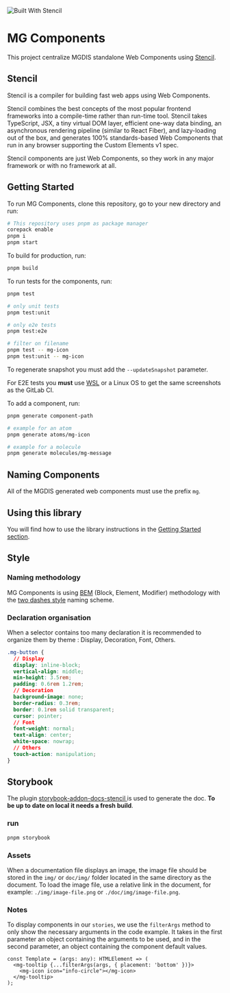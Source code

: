 ![Built With Stencil](https://img.shields.io/badge/-Built%20With%20Stencil-16161d.svg?logo=data%3Aimage%2Fsvg%2Bxml%3Bbase64%2CPD94bWwgdmVyc2lvbj0iMS4wIiBlbmNvZGluZz0idXRmLTgiPz4KPCEtLSBHZW5lcmF0b3I6IEFkb2JlIElsbHVzdHJhdG9yIDE5LjIuMSwgU1ZHIEV4cG9ydCBQbHVnLUluIC4gU1ZHIFZlcnNpb246IDYuMDAgQnVpbGQgMCkgIC0tPgo8c3ZnIHZlcnNpb249IjEuMSIgaWQ9IkxheWVyXzEiIHhtbG5zPSJodHRwOi8vd3d3LnczLm9yZy8yMDAwL3N2ZyIgeG1sbnM6eGxpbms9Imh0dHA6Ly93d3cudzMub3JnLzE5OTkveGxpbmsiIHg9IjBweCIgeT0iMHB4IgoJIHZpZXdCb3g9IjAgMCA1MTIgNTEyIiBzdHlsZT0iZW5hYmxlLWJhY2tncm91bmQ6bmV3IDAgMCA1MTIgNTEyOyIgeG1sOnNwYWNlPSJwcmVzZXJ2ZSI%2BCjxzdHlsZSB0eXBlPSJ0ZXh0L2NzcyI%2BCgkuc3Qwe2ZpbGw6I0ZGRkZGRjt9Cjwvc3R5bGU%2BCjxwYXRoIGNsYXNzPSJzdDAiIGQ9Ik00MjQuNywzNzMuOWMwLDM3LjYtNTUuMSw2OC42LTkyLjcsNjguNkgxODAuNGMtMzcuOSwwLTkyLjctMzAuNy05Mi43LTY4LjZ2LTMuNmgzMzYuOVYzNzMuOXoiLz4KPHBhdGggY2xhc3M9InN0MCIgZD0iTTQyNC43LDI5Mi4xSDE4MC40Yy0zNy42LDAtOTIuNy0zMS05Mi43LTY4LjZ2LTMuNkgzMzJjMzcuNiwwLDkyLjcsMzEsOTIuNyw2OC42VjI5Mi4xeiIvPgo8cGF0aCBjbGFzcz0ic3QwIiBkPSJNNDI0LjcsMTQxLjdIODcuN3YtMy42YzAtMzcuNiw1NC44LTY4LjYsOTIuNy02OC42SDMzMmMzNy45LDAsOTIuNywzMC43LDkyLjcsNjguNlYxNDEuN3oiLz4KPC9zdmc%2BCg%3D%3D&colorA=16161d&style=flat-square)

# MG Components

This project centralize MGDIS standalone Web Components using [Stencil](https://stenciljs.com/).

## Stencil

Stencil is a compiler for building fast web apps using Web Components.

Stencil combines the best concepts of the most popular frontend frameworks into a compile-time rather than run-time tool. Stencil takes TypeScript, JSX, a tiny virtual DOM layer, efficient one-way data binding, an asynchronous rendering pipeline (similar to React Fiber), and lazy-loading out of the box, and generates 100% standards-based Web Components that run in any browser supporting the Custom Elements v1 spec.

Stencil components are just Web Components, so they work in any major framework or with no framework at all.

## Getting Started

To run MG Components, clone this repository, go to your new directory and run:

```bash
# This repository uses pnpm as package manager
corepack enable
pnpm i
pnpm start
```

To build for production, run:

```bash
pnpm build
```

To run tests for the components, run:

```bash
pnpm test

# only unit tests
pnpm test:unit

# only e2e tests
pnpm test:e2e

# filter on filename
pnpm test -- mg-icon
pnpm test:unit -- mg-icon
```

<!-- Not working for now: To regenerate snapshot you must add the `-u` parameter. -->

To regenerate snapshot you must add the `--updateSnapshot` parameter.

For E2E tests you **must** use [WSL](https://docs.microsoft.com/fr-fr/windows/wsl/install) or a Linux OS to get the same screenshots as the GitLab CI.

To add a component, run:

```bash
pnpm generate component-path

# example for an atom
pnpm generate atoms/mg-icon

# example for a molecule
pnpm generate molecules/mg-message
```

## Naming Components

All of the MGDIS generated web components must use the prefix `mg`.

## Using this library

You will find how to use the library instructions in the [Getting Started section](src/stories/1-getting-started.stories.mdx).

## Style

### Naming methodology

MG Components is using [BEM](https://en.bem.info/) (Block, Element, Modifier) methodology with the [two dashes style](https://en.bem.info/methodology/naming-convention/#two-dashes-style) naming scheme.

### Declaration organisation

When a selector contains too many declaration it is recommended to organize them by theme : Display, Decoration, Font, Others.

```CSS
.mg-button {
  // Display
  display: inline-block;
  vertical-align: middle;
  min-height: 3.5rem;
  padding: 0.6rem 1.2rem;
  // Decoration
  background-image: none;
  border-radius: 0.3rem;
  border: 0.1rem solid transparent;
  cursor: pointer;
  // Font
  font-weight: normal;
  text-align: center;
  white-space: nowrap;
  // Others
  touch-action: manipulation;
}
```

## Storybook

The plugin [storybook-addon-docs-stencil
](https://github.com/pixtron/storybook-addon-docs-stencil) is used to generate the doc. **To be up to date on local it needs a fresh build**.

### run

```bash
pnpm storybook
```

### Assets

When a documentation file displays an image, the image file should be stored in the `img/` or `doc/img/` folder located in the same directory as the document. To load the image file, use a relative link in the document, for example: `./img/image-file.png` or `./doc/img/image-file.png`.

### Notes

To display components in our `stories`, we use the `filterArgs` method to only show the necessary arguments in the code example. It takes in the first parameter an object containing the arguments to be used, and in the second parameter, an object containing the component default values.

```JS
const Template = (args: any): HTMLElement => (
  <mg-tooltip {...filterArgs(args, { placement: 'bottom' })}>
    <mg-icon icon="info-circle"></mg-icon>
  </mg-tooltip>
);
```
